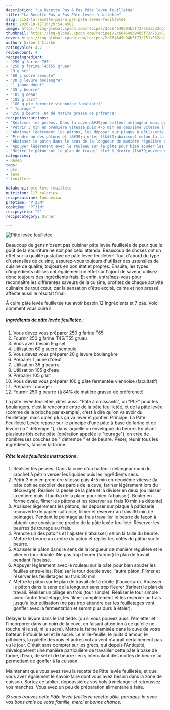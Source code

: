 ```yaml
---
description: "La Recette Pas à Pas Pâte levée feuilletée"
title: "La Recette Pas à Pas Pâte levée feuilletée"
slug: 3151-la-recette-pas-a-pas-pate-levee-feuilletee
date: 2020-10-11T16:29:54.450Z
image: https://img-global.cpcdn.com/recipes/2c664649b94b5f73/751x532cq70/pate-levee-feuilletee-photo-principale-de-la-recette.jpg
thumbnail: https://img-global.cpcdn.com/recipes/2c664649b94b5f73/751x532cq70/pate-levee-feuilletee-photo-principale-de-la-recette.jpg
cover: https://img-global.cpcdn.com/recipes/2c664649b94b5f73/751x532cq70/pate-levee-feuilletee-photo-principale-de-la-recette.jpg
author: Gilbert Clarke
ratingvalue: 4.7
reviewcount: 4
recipeingredient:
- "250 g farine T65"
- "250 g farine T45T55 gruau"
- "9 g sel"
- "60 g sucre semoule"
- "20 g levure boulangre"
- "1 jaune doeuf"
- "35 g beurre"
- "105 g deau"
- "105 g lait"
- "100 g pte fermente viennoise facultatif"
- " Tourage "
- "250 g beurre  84 de matire grasse de prfrence"
recipeinstructions:
- "Réaliser les pesées. Dans la cuve d&#39;un batteur mélangeur muni du crochet à pétrin verser les liquides puis les ingrédients secs."
- "Pétrir 3 min en première vitesse puis 4-5 min en deuxième vitesse (la pâte doit se décoller des parois de la cuve, fariner légèrement lors du décuvage). Réaliser la pesée de la pâte et la diviser en deux (ou laisser la entière mais il faudra de la place pour bien l&#39;abaisser). Bouler en forme ovale, filmer les pâtons et les réserver au frais 10 min (la détente)."
- "Abaisser légèrement les pâtons, les déposer sur plaque à pâtisserie recouverte de papier sulfurisé, filmer et réserver au frais 30 min (le pointage). Pendant le pointage au frais travailler le beurre de façon à obtenir une consistance proche de la pâte levée feuilleté. Réserver les beurres de tourage au frais."
- "Prendre un des pâtons et l&#39;ajuster (l&#39;abaisser) selon la taille du beurre. Mettre le beurre au centre du pâton et replier les côtés du pâton sur le beurre."
- "Abaisser le pâton dans le sens de la longueur de manière régulière et le plier en tour double. Ne pas trop fleurer (fariner) le plan de travail pendant l&#39;abaisse."
- "Appuyer légèrement avec le rouleau sur la pâte pour bien souder les feuilles entre-elles. Réaliser le tour double avec l&#39;autre pâton. Filmer et réserver les feuilletages au frais 30 min."
- "Mettre le pâton sur le plan de travail clef à droite (l&#39;ouverture). Abaisser le pâton dans le sens de la longueur sans trop fleurer (fariner) le plan de travail. Réaliser un pliage en trois (tour simple). Réaliser le tour simple avec l&#39;autre feuilletage, les filmer complètement et les réserver au frais jusqu&#39;à leur utilisation (ne pas trop attendre car les feuilletages vont gonfler avec la fermentation et seront plus durs à étaler)."
categories:
- Resep
tags:
- pte
- leve
- feuillete

katakunci: pte leve feuillete 
nutrition: 117 calories
recipecuisine: Indonesian
preptime: "PT23M"
cooktime: "PT31M"
recipeyield: "2"
recipecategory: Dinner

---
```



![Pâte levée feuilletée](https://img-global.cpcdn.com/recipes/2c664649b94b5f73/751x532cq70/pate-levee-feuilletee-photo-principale-de-la-recette.jpg)

Beaucoup de gens n'osent pas cuisiner pâte levée feuilletée de peur que le goût de la nourriture ne soit pas celui attendu. Beaucoup de choses ont un effet sur la qualité gustative de pâte levée feuilletée! Tout d'abord du type d'ustensiles de cuisine, assurez-vous toujours d'utiliser des ustensiles de cuisine de qualité, toujours en bon état et propres. Ensuite, les types d'ingrédients utilisés ont également un effet sur l'ajout de saveur, utilisez donc toujours des ingrédients frais. Et enfin, entraînez-vous pour reconnaître les différentes saveurs de la cuisine, profitez de chaque activité culinaire de tout cœur, car la sensation d'être excité, calme et non pressé affecte aussi le résultat final!

<!--inarticleads1-->

À cuire pâte levée feuilletée tue avoir besoin 12 Ingrédients et 7 pas. Voici comment vous cuire il.

##### Ingrédients de pâte levée feuilletée :

1. Vous devez vous préparer 250 g farine T65
1. Fournir 250 g farine T45/T55 gruau
1. Vous avez besoin 9 g sel
1. Utilisation 60 g sucre semoule
1. Vous devez vous préparer 20 g levure boulangère
1. Préparer 1 jaune d&#39;oeuf
1. Utilisation 35 g beurre
1. Utilisation 105 g d&#39;eau
1. Préparer 105 g lait
1. Vous devez vous préparer 100 g pâte fermentée viennoise (facultatif)
1. Préparer  Tourage :
1. Fournir 250 g beurre (à 84% de matière grasse de préférence)


La pâte levée feuilletée, dites aussi &#34;Pâte à croissants&#34;, ou &#34;PLF&#34; pour les boulangers, c&#39;est la rencontre entre de la pâte feuilletée, et de la pâte levée (comme de la brioche par exemple), c&#39;est à dire qu&#39;on va avoir du feuilletage, mais qu&#39;en plus ça va lever et gonfler. Principe: La Pâte Feuilletée Levée repose sur le principe d&#39;une pâte à base de farine et de levure (la &#34; détrempe &#34;), dans laquelle on enveloppe du beurre. En pliant plusieurs fois cette pâte (opération appelée le &#34;tourage&#34;), on crée de nombreuses couches de &#34; détrempe &#34; et de beurre. Peser, réunir tous les ingrédients, tamiser la farine. 

<!--inarticleads2-->

##### Pâte levée feuilletée instructions :

1. Réaliser les pesées. Dans la cuve d&#39;un batteur mélangeur muni du crochet à pétrin verser les liquides puis les ingrédients secs.
1. Pétrir 3 min en première vitesse puis 4-5 min en deuxième vitesse (la pâte doit se décoller des parois de la cuve, fariner légèrement lors du décuvage). Réaliser la pesée de la pâte et la diviser en deux (ou laisser la entière mais il faudra de la place pour bien l&#39;abaisser). Bouler en forme ovale, filmer les pâtons et les réserver au frais 10 min (la détente).
1. Abaisser légèrement les pâtons, les déposer sur plaque à pâtisserie recouverte de papier sulfurisé, filmer et réserver au frais 30 min (le pointage). Pendant le pointage au frais travailler le beurre de façon à obtenir une consistance proche de la pâte levée feuilleté. Réserver les beurres de tourage au frais.
1. Prendre un des pâtons et l&#39;ajuster (l&#39;abaisser) selon la taille du beurre. Mettre le beurre au centre du pâton et replier les côtés du pâton sur le beurre.
1. Abaisser le pâton dans le sens de la longueur de manière régulière et le plier en tour double. Ne pas trop fleurer (fariner) le plan de travail pendant l&#39;abaisse.
1. Appuyer légèrement avec le rouleau sur la pâte pour bien souder les feuilles entre-elles. Réaliser le tour double avec l&#39;autre pâton. Filmer et réserver les feuilletages au frais 30 min.
1. Mettre le pâton sur le plan de travail clef à droite (l&#39;ouverture). Abaisser le pâton dans le sens de la longueur sans trop fleurer (fariner) le plan de travail. Réaliser un pliage en trois (tour simple). Réaliser le tour simple avec l&#39;autre feuilletage, les filmer complètement et les réserver au frais jusqu&#39;à leur utilisation (ne pas trop attendre car les feuilletages vont gonfler avec la fermentation et seront plus durs à étaler).


Délayer la levure dans le lait tiède. (ou si vous pouvez aussi l&#39;émietter et l&#39;incorporer dans un coin de la cuve, en faisant attention à ce qu&#39;elle ne touche ni le sel, ni le sucre). Mettre la farine tamisée dans la cuve de votre batteur. Enfouir le sel et le sucre. Le mille-feuille, le puits d&#39;amour, le pithiviers, la galette des rois et autres vol au vent n&#39;aurait certainement pas vu le jour. C&#39;était sans compter sur les grecs, qui depuis l&#39;Antiquité, développèrent une manière particulière de travailler cette pâte à base de farine, d&#39;eau, de sel et de beurre : en y intercalant des mottes de beurre lui permettant de gonfler à la cuisson. 

<!--inarticleads1-->

<p>
Maintenant que vous avez revu la recette de Pâte levée feuilletée, et que vous avez également le savoir-faire dont vous avez besoin dans la zone de cuisson. Sortez ce tablier, dépoussiérez vos bols à mélanger et retroussez vos manches. Vous avez un peu de préparation alimentaire à faire.
</p>

<p>
<i>Si vous trouvez cette Pâte levée feuilletée recette utile, partagez-la avec vos bons amis ou votre famille, merci et bonne chance.</i>
</p>
